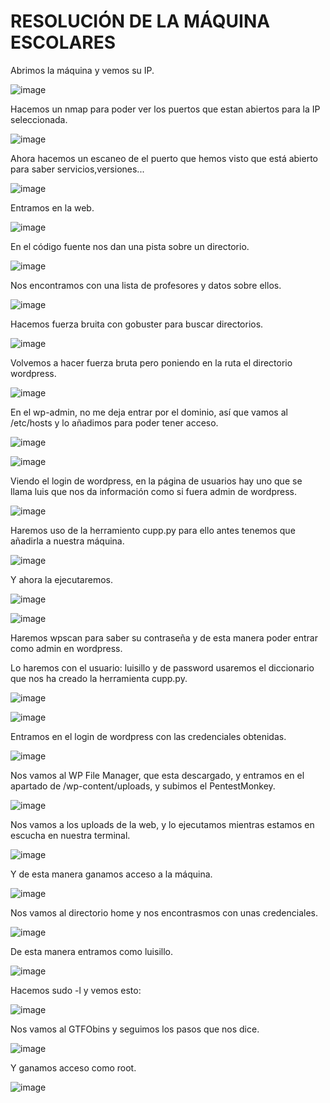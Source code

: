 # RESOLUCIÓN DE LA MÁQUINA ESCOLARES

Abrimos la máquina y vemos su IP.

![image](https://github.com/user-attachments/assets/8e12f8eb-d836-4293-9a8f-6fa7df26ae9d)

Hacemos un nmap para poder ver los puertos que estan abiertos para la IP seleccionada.

![image](https://github.com/user-attachments/assets/21c7afba-3034-475e-8349-a714236ca9fe)

Ahora hacemos un escaneo de el puerto que hemos visto que está abierto para saber servicios,versiones...

![image](https://github.com/user-attachments/assets/60ff3c13-d160-4442-bf43-1339d4dbbff7)

Entramos en la web.

![image](https://github.com/user-attachments/assets/7f869f53-205a-42d3-933f-84f975a6b60b)

En el código fuente nos dan una pista sobre un directorio.

![image](https://github.com/user-attachments/assets/9e461fed-a596-4548-9c29-2ae64e64829b)

Nos encontramos con una lista de profesores y datos sobre ellos.

![image](https://github.com/user-attachments/assets/5ecd0bba-da97-4c31-8134-478e95762281)

Hacemos fuerza bruita con gobuster para buscar directorios.

![image](https://github.com/user-attachments/assets/704cf205-c96b-41fc-84a4-f0e2bfa2363d)

Volvemos a hacer fuerza bruta pero poniendo en la ruta el directorio wordpress.

![image](https://github.com/user-attachments/assets/6547c758-d780-4973-afef-d8d1f4131a82)

En el wp-admin, no me deja entrar por el dominio, así que vamos al /etc/hosts y lo añadimos para poder tener acceso.

![image](https://github.com/user-attachments/assets/430d8480-2a97-4f84-9d8b-fb78bb1d8487)

![image](https://github.com/user-attachments/assets/5717b18b-7698-4a00-9a85-d8feb963d0f2)

Viendo el login de wordpress, en la página de usuarios hay uno que se llama luis que nos da información como si fuera admin de wordpress.

![image](https://github.com/user-attachments/assets/2011b4b6-69a1-422c-bffc-f9a49254f8ae)

Haremos uso de la herramiento cupp.py para ello antes tenemos que añadirla a nuestra máquina.

![image](https://github.com/user-attachments/assets/96507e20-c4d7-47e3-a28a-49aaa1751ae7)

Y ahora la ejecutaremos.

![image](https://github.com/user-attachments/assets/68e6b10e-92ae-473a-a68d-22dfe98bd535)

![image](https://github.com/user-attachments/assets/0bf09cb4-82ad-4582-864d-bdd1194890a5)

Haremos wpscan para saber su contraseña y de esta manera poder entrar como admin en wordpress.

Lo haremos con el usuario: luisillo y de password usaremos el diccionario que nos ha creado la herramienta cupp.py.

![image](https://github.com/user-attachments/assets/158f09a4-e477-4e62-8cc6-77b41ba582ed)

![image](https://github.com/user-attachments/assets/2d6a904a-3bc4-4940-87d3-5ad0c332aae7)

Entramos en el login de wordpress con las credenciales obtenidas.

![image](https://github.com/user-attachments/assets/051fa194-3269-472d-a42f-627627e2237e)

Nos vamos al WP File Manager, que esta descargado, y entramos en el apartado de /wp-content/uploads, y subimos el PentestMonkey.

![image](https://github.com/user-attachments/assets/ffbb2164-5591-4daa-a153-a9bb3a932f9c)

Nos vamos a los uploads de la web, y lo ejecutamos mientras estamos en escucha en nuestra terminal.

![image](https://github.com/user-attachments/assets/fe603787-ad7d-4ea6-8b1c-1a36e9da3004)

Y de esta manera ganamos acceso a la máquina.

![image](https://github.com/user-attachments/assets/729269f9-6230-445a-8391-2282f209d918)

Nos vamos al directorio home y nos encontrasmos con unas credenciales.

![image](https://github.com/user-attachments/assets/b90393e3-64fb-4a70-9bcc-837c948ef9c8)

De esta manera entramos como luisillo.

![image](https://github.com/user-attachments/assets/7f3493af-6276-45eb-a641-c0abccb8bb95)

Hacemos sudo -l y vemos esto: 

![image](https://github.com/user-attachments/assets/b6a55e26-2065-4a03-b916-3e89f5722931)

Nos vamos al GTFObins y seguimos los pasos que nos dice.

![image](https://github.com/user-attachments/assets/6a4c610d-7deb-4ec4-a8cd-980c285a5790)

Y ganamos acceso como root.

![image](https://github.com/user-attachments/assets/10ad2390-a898-40de-92b1-1133bd420e2c)








